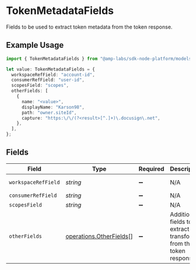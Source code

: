 # TokenMetadataFields

Fields to be used to extract token metadata from the token response.

## Example Usage

```typescript
import { TokenMetadataFields } from "@amp-labs/sdk-node-platform/models/operations";

let value: TokenMetadataFields = {
  workspaceRefField: "account-id",
  consumerRefField: "user-id",
  scopesField: "scopes",
  otherFields: [
    {
      name: "<value>",
      displayName: "Karson98",
      path: "owner.siteId",
      capture: "https:\/\/(?<result>[^.]+)\.docusign\.net",
    },
  ],
};
```

## Fields

| Field                                                              | Type                                                               | Required                                                           | Description                                                        | Example                                                            |
| ------------------------------------------------------------------ | ------------------------------------------------------------------ | ------------------------------------------------------------------ | ------------------------------------------------------------------ | ------------------------------------------------------------------ |
| `workspaceRefField`                                                | *string*                                                           | :heavy_minus_sign:                                                 | N/A                                                                | account-id                                                         |
| `consumerRefField`                                                 | *string*                                                           | :heavy_minus_sign:                                                 | N/A                                                                | user-id                                                            |
| `scopesField`                                                      | *string*                                                           | :heavy_minus_sign:                                                 | N/A                                                                | scopes                                                             |
| `otherFields`                                                      | [operations.OtherFields](../../models/operations/otherfields.md)[] | :heavy_minus_sign:                                                 | Additional fields to extract and transform from the token response |                                                                    |